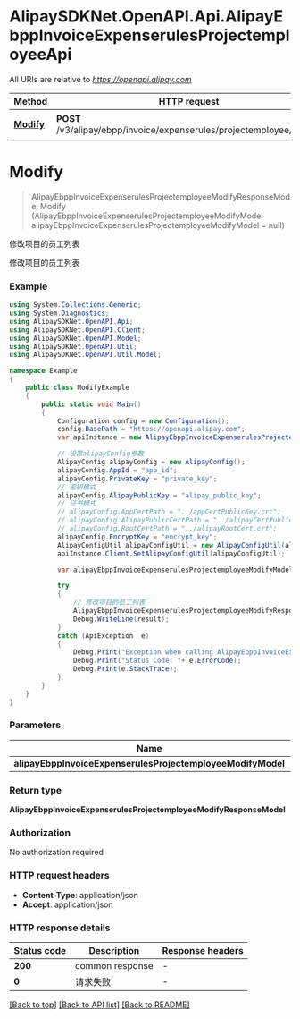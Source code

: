 # AlipaySDKNet.OpenAPI.Api.AlipayEbppInvoiceExpenserulesProjectemployeeApi

All URIs are relative to *https://openapi.alipay.com*

Method | HTTP request | Description
------------- | ------------- | -------------
[**Modify**](AlipayEbppInvoiceExpenserulesProjectemployeeApi.md#modify) | **POST** /v3/alipay/ebpp/invoice/expenserules/projectemployee/modify | 修改项目的员工列表


<a name="modify"></a>
# **Modify**
> AlipayEbppInvoiceExpenserulesProjectemployeeModifyResponseModel Modify (AlipayEbppInvoiceExpenserulesProjectemployeeModifyModel alipayEbppInvoiceExpenserulesProjectemployeeModifyModel = null)

修改项目的员工列表

修改项目的员工列表

### Example
```csharp
using System.Collections.Generic;
using System.Diagnostics;
using AlipaySDKNet.OpenAPI.Api;
using AlipaySDKNet.OpenAPI.Client;
using AlipaySDKNet.OpenAPI.Model;
using AlipaySDKNet.OpenAPI.Util;
using AlipaySDKNet.OpenAPI.Util.Model;

namespace Example
{
    public class ModifyExample
    {
        public static void Main()
        {
            Configuration config = new Configuration();
            config.BasePath = "https://openapi.alipay.com";
            var apiInstance = new AlipayEbppInvoiceExpenserulesProjectemployeeApi(config);

            // 设置alipayConfig参数
            AlipayConfig alipayConfig = new AlipayConfig();
            alipayConfig.AppId = "app_id";
            alipayConfig.PrivateKey = "private_key";
            // 密钥模式
            alipayConfig.AlipayPublicKey = "alipay_public_key";
            // 证书模式
            // alipayConfig.AppCertPath = "../appCertPublicKey.crt";
            // alipayConfig.AlipayPublicCertPath = "../alipayCertPublicKey_RSA2.crt";
            // alipayConfig.RootCertPath = "../alipayRootCert.crt";
            alipayConfig.EncryptKey = "encrypt_key";
            AlipayConfigUtil alipayConfigUtil = new AlipayConfigUtil(alipayConfig);
            apiInstance.Client.SetAlipayConfigUtil(alipayConfigUtil);

            var alipayEbppInvoiceExpenserulesProjectemployeeModifyModel = new AlipayEbppInvoiceExpenserulesProjectemployeeModifyModel(); // AlipayEbppInvoiceExpenserulesProjectemployeeModifyModel |  (optional) 

            try
            {
                // 修改项目的员工列表
                AlipayEbppInvoiceExpenserulesProjectemployeeModifyResponseModel result = apiInstance.Modify(alipayEbppInvoiceExpenserulesProjectemployeeModifyModel);
                Debug.WriteLine(result);
            }
            catch (ApiException  e)
            {
                Debug.Print("Exception when calling AlipayEbppInvoiceExpenserulesProjectemployeeApi.Modify: " + e.Message );
                Debug.Print("Status Code: "+ e.ErrorCode);
                Debug.Print(e.StackTrace);
            }
        }
    }
}
```

### Parameters

Name | Type | Description  | Notes
------------- | ------------- | ------------- | -------------
 **alipayEbppInvoiceExpenserulesProjectemployeeModifyModel** | **AlipayEbppInvoiceExpenserulesProjectemployeeModifyModel**|  | [optional] 

### Return type

**AlipayEbppInvoiceExpenserulesProjectemployeeModifyResponseModel**

### Authorization

No authorization required

### HTTP request headers

 - **Content-Type**: application/json
 - **Accept**: application/json


### HTTP response details
| Status code | Description | Response headers |
|-------------|-------------|------------------|
| **200** | common response |  -  |
| **0** | 请求失败 |  -  |

[[Back to top]](#) [[Back to API list]](../README.md#documentation-for-api-endpoints) [[Back to README]](../README.md)

